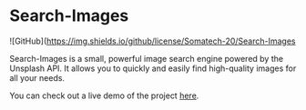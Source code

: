 # Search-Images 

![GitHub](https://img.shields.io/github/license/Somatech-20/Search-Images

Search-Images is a small, powerful image search engine powered by the Unsplash API. It allows you to quickly and easily find high-quality images for all your needs.

You can check out a live demo of the project [here](https://somatech-20.github.io/Search-Images/).
